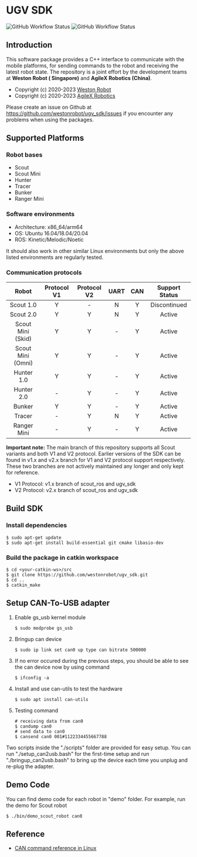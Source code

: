 # UGV SDK

![GitHub Workflow Status](https://github.com/westonrobot/ugv_sdk/workflows/Cpp/badge.svg)
![GitHub Workflow Status](https://github.com/westonrobot/ugv_sdk/workflows/ROS/badge.svg)

## Introduction

This software package provides a C++ interface to communicate with the mobile platforms, for sending commands to the
robot and receiving the latest robot state. The repository is a joint effort by the development teams at **Weston Robot (
Singapore)** and **AgileX Robotics (China)**.

- Copyright (c) 2020-2023 [Weston Robot](https://www.westonrobot.com/)
- Copyright (c) 2020-2023 [AgileX Robotics](http://www.agilex.ai/?lang=zh-cn)

Please create an issue on Github at https://github.com/westonrobot/ugv_sdk/issues if you encounter any problems when
using the packages.

## Supported Platforms

### Robot bases

* Scout
* Scout Mini
* Hunter
* Tracer
* Bunker
* Ranger Mini

### Software environments

* Architecture: x86_64/arm64
* OS: Ubuntu 16.04/18.04/20.04
* ROS: Kinetic/Melodic/Noetic

It should also work in other similar Linux environments but only the above listed environments are regularly tested.

### Communication protocols

|       Robot       | Protocol V1 | Protocol V2 | UART | CAN | Support Status |
|:-----------------:|:-----------:|:-----------:|:----:|:---:|:--------------:|
|     Scout 1.0     |      Y      |      -      |  N   |  Y  |  Discontinued  |
|     Scout 2.0     |      Y      |      Y      |  N   |  Y  |     Active     |
| Scout Mini (Skid) |      Y      |      Y      |  -   |  Y  |     Active     |
| Scout Mini (Omni) |      Y      |      Y      |  -   |  Y  |     Active     |
|    Hunter 1.0     |      Y      |      Y      |  -   |  Y  |     Active     |
|    Hunter 2.0     |      -      |      Y      |  -   |  Y  |     Active     |
|      Bunker       |      Y      |      Y      |  -   |  Y  |     Active     |
|      Tracer       |      -      |      Y      |  N   |  Y  |     Active     |
|    Ranger Mini    |      -      |      Y      |  -   |  Y  |     Active     |

**Important note:** The main branch of this repository supports all Scout variants and both V1 and V2 protocol. Earlier
versions of the SDK can be found in v1.x and v2.x branch for V1 and V2 protocol support respectively. These two branches are not
actively maintained any longer and only kept for reference.

* V1 Protocol: v1.x branch of scout_ros and ugv_sdk
* V2 Protocol: v2.x branch of scout_ros and ugv_sdk

## Build SDK

### Install dependencies

```
$ sudo apt-get update
$ sudo apt-get install build-essential git cmake libasio-dev
```

### Build the package in catkin workspace

```
$ cd <your-catkin-ws>/src
$ git clone https://github.com/westonrobot/ugv_sdk.git
$ cd ..
$ catkin_make
```

## Setup CAN-To-USB adapter

1. Enable gs_usb kernel module
    ```
    $ sudo modprobe gs_usb
    ```
2. Bringup can device
   ```
   $ sudo ip link set can0 up type can bitrate 500000
   ```
3. If no error occured during the previous steps, you should be able to see the can device now by using command
   ```
   $ ifconfig -a
   ```
4. Install and use can-utils to test the hardware
    ```
    $ sudo apt install can-utils
    ```
5. Testing command
    ```
    # receiving data from can0
    $ candump can0
    # send data to can0
    $ cansend can0 001#1122334455667788
    ```

Two scripts inside the "./scripts" folder are provided for easy setup. You can run "./setup_can2usb.bash" for the
first-time setup and run "./bringup_can2usb.bash" to bring up the device each time you unplug and re-plug the adapter.

## Demo Code

You can find demo code for each robot in "demo" folder. For example, run the demo for Scout robot

```
$ ./bin/demo_scout_robot can0
```

## Reference

* [CAN command reference in Linux](https://notes.rdu.im/system/linux/canbus/)
